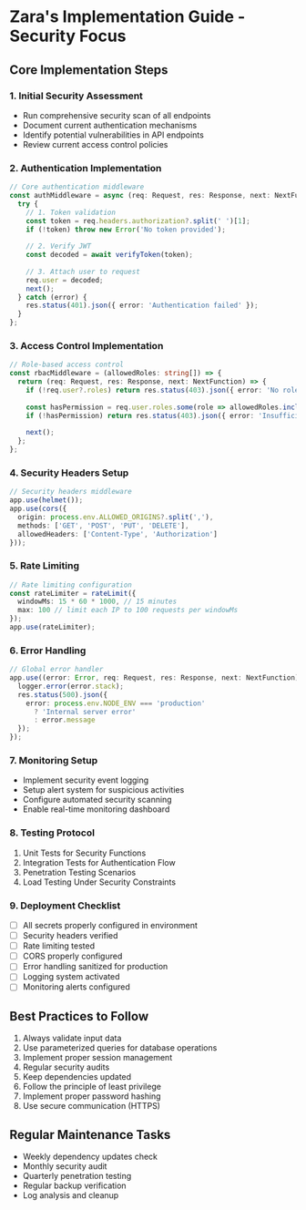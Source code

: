 # Zara's Implementation Guide - Security Focus

## Core Implementation Steps

### 1. Initial Security Assessment
- Run comprehensive security scan of all endpoints
- Document current authentication mechanisms
- Identify potential vulnerabilities in API endpoints
- Review current access control policies

### 2. Authentication Implementation
```typescript
// Core authentication middleware
const authMiddleware = async (req: Request, res: Response, next: NextFunction) => {
  try {
    // 1. Token validation
    const token = req.headers.authorization?.split(' ')[1];
    if (!token) throw new Error('No token provided');
    
    // 2. Verify JWT
    const decoded = await verifyToken(token);
    
    // 3. Attach user to request
    req.user = decoded;
    next();
  } catch (error) {
    res.status(401).json({ error: 'Authentication failed' });
  }
};
```

### 3. Access Control Implementation
```typescript
// Role-based access control
const rbacMiddleware = (allowedRoles: string[]) => {
  return (req: Request, res: Response, next: NextFunction) => {
    if (!req.user?.roles) return res.status(403).json({ error: 'No role information' });
    
    const hasPermission = req.user.roles.some(role => allowedRoles.includes(role));
    if (!hasPermission) return res.status(403).json({ error: 'Insufficient permissions' });
    
    next();
  };
};
```

### 4. Security Headers Setup
```typescript
// Security headers middleware
app.use(helmet());
app.use(cors({
  origin: process.env.ALLOWED_ORIGINS?.split(','),
  methods: ['GET', 'POST', 'PUT', 'DELETE'],
  allowedHeaders: ['Content-Type', 'Authorization']
}));
```

### 5. Rate Limiting
```typescript
// Rate limiting configuration
const rateLimiter = rateLimit({
  windowMs: 15 * 60 * 1000, // 15 minutes
  max: 100 // limit each IP to 100 requests per windowMs
});
app.use(rateLimiter);
```

### 6. Error Handling
```typescript
// Global error handler
app.use((error: Error, req: Request, res: Response, next: NextFunction) => {
  logger.error(error.stack);
  res.status(500).json({
    error: process.env.NODE_ENV === 'production' 
      ? 'Internal server error' 
      : error.message
  });
});
```

### 7. Monitoring Setup
- Implement security event logging
- Setup alert system for suspicious activities
- Configure automated security scanning
- Enable real-time monitoring dashboard

### 8. Testing Protocol
1. Unit Tests for Security Functions
2. Integration Tests for Authentication Flow
3. Penetration Testing Scenarios
4. Load Testing Under Security Constraints

### 9. Deployment Checklist
- [ ] All secrets properly configured in environment
- [ ] Security headers verified
- [ ] Rate limiting tested
- [ ] CORS properly configured
- [ ] Error handling sanitized for production
- [ ] Logging system activated
- [ ] Monitoring alerts configured

## Best Practices to Follow

1. Always validate input data
2. Use parameterized queries for database operations
3. Implement proper session management
4. Regular security audits
5. Keep dependencies updated
6. Follow the principle of least privilege
7. Implement proper password hashing
8. Use secure communication (HTTPS)

## Regular Maintenance Tasks

- Weekly dependency updates check
- Monthly security audit
- Quarterly penetration testing
- Regular backup verification
- Log analysis and cleanup